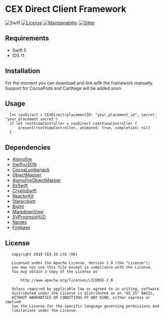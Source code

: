 # CEX Direct Client Framework

![Swift](https://img.shields.io/badge/Swift-5.0-orange.svg) [![License](https://img.shields.io/badge/License-Apache%202.0-blue.svg)](https://opensource.org/licenses/Apache-2.0) [![Maintainability](https://api.codeclimate.com/v1/badges/be66c1125d5c7a64e33b/maintainability)](https://codeclimate.com/github/decent-finance/direct-ios/maintainability) [![Gitter](https://badges.gitter.im/decent-finance/community.svg)](https://gitter.im/decent-finance/community?utm_source=badge&utm_medium=badge&utm_campaign=pr-badge)

## Requirements

* Swift 5
* iOS 11

## Installation

For the moment you can download and link with the framework manually. Support for CocoaPods and Carthage will be added soon.

## Usage

```
  let cexDirect = CEXDirect(placementID: "your_placement_id", secret: "your_placement_secret")
  if let rootViewController = cexDirect.rootViewController {
      present(rootViewController, animated: true, completion: nil)
  }  
```

## Dependencies

* [Alamofire](https://github.com/Alamofire/Alamofire)
* [SwiftyJSON](https://github.com/SwiftyJSON/SwiftyJSON)
* [CocoaLumberjack](https://github.com/CocoaLumberjack/CocoaLumberjack)
* [ObjectMapper](https://github.com/tristanhimmelman/ObjectMapper)
* [AlamofireObjectMapper](https://github.com/tristanhimmelman/AlamofireObjectMapper)
* [RxSwift](https://github.com/ReactiveX/RxSwift)
* [CryptoSwift](https://github.com/krzyzanowskim/CryptoSwift)
* [ReactorKit](https://github.com/ReactorKit/ReactorKit)
* [Starscream](https://github.com/daltoniam/Starscream)
* [BigInt](https://github.com/attaswift/BigInt)
* [MarkdownView](https://github.com/keitaoouchi/MarkdownView)
* [SVProgressHUD](https://github.com/SVProgressHUD/SVProgressHUD)
* [Nantes](https://github.com/instacart/Nantes)
* [Firebase](https://github.com/firebase/firebase-ios-sdk)

## License

```
   Copyright 2019 CEX.​IO Ltd (UK)

   Licensed under the Apache License, Version 2.0 (the "License");
   you may not use this file except in compliance with the License.
   You may obtain a copy of the License at

       http://www.apache.org/licenses/LICENSE-2.0

   Unless required by applicable law or agreed to in writing, software
   distributed under the License is distributed on an "AS IS" BASIS,
   WITHOUT WARRANTIES OR CONDITIONS OF ANY KIND, either express or implied.
   See the License for the specific language governing permissions and
   limitations under the License.
```
